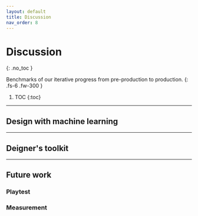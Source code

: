 ```yaml
---
layout: default
title: Discussion
nav_order: 8
---
```



# Discussion
{: .no_toc }

Benchmarks of our iterative progress from pre-production to production.
{: .fs-6 .fw-300 }


1. TOC
{:toc}

---

## Design with machine learning

---

## Deigner's toolkit

---

## Future work

### Playtest
### Measurement
